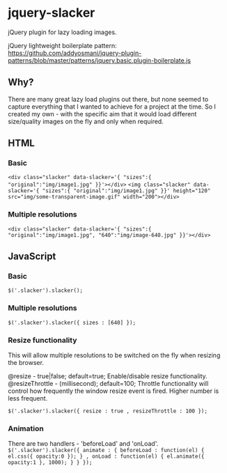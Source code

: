 jquery-slacker
=============

jQuery plugin for lazy loading images.

jQuery lightweight boilerplate pattern: https://github.com/addyosmani/jquery-plugin-patterns/blob/master/patterns/jquery.basic.plugin-boilerplate.js

Why?
----
There are many great lazy load plugins out there, but none seemed to capture everything that I wanted to achieve for a project at the time.  So I 
created my own - with the specific aim that it would load different size/quality images on the fly and only when required.

HTML
----
### Basic

`<div class="slacker" data-slacker='{ "sizes":{ "original":"img/image1.jpg" }}'></div>`
`<img class="slacker" data-slacker='{ "sizes":{ "original":"img/image1.jpg" }}' height="120" src="img/some-transparent-image.gif" width="200"></div>`

### Multiple resolutions

`<div class="slacker" data-slacker='{ "sizes":{ "original":"img/image1.jpg", "640":"img/image-640.jpg" }}'></div>`

JavaScript
----------

### Basic

`$('.slacker').slacker();`

### Multiple resolutions

`$('.slacker').slacker({
  sizes : [640]
});`

### Resize functionality

This will allow multiple resolutions to be switched on the fly when resizing the browser.

@resize - true|false; default=true; Enable/disable resize functionality.<br />
@resizeThrottle - (millisecond); default=100; Throttle functionality will control how frequently the window resize event is fired.  Higher number is less frequent.

`$('.slacker').slacker({
	resize : true
	, resizeThrottle : 100
});`

### Animation

There are two handlers - 'beforeLoad' and 'onLoad'.
`$('.slacker').slacker({
	animate : {
		beforeLoad : function(el) {
			el.css({ opacity:0 });
		}
		, onLoad : function(el) {
			el.animate({ opacity:1 }, 1000);
		}
	}
});`